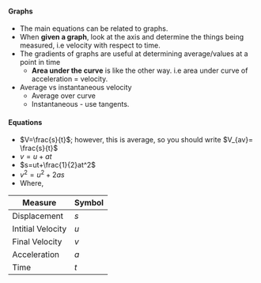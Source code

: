 #### Graphs
- The main equations can be related to graphs.
- When **given a graph**, look at the axis and determine the things being measured, i.e velocity with respect to time.
- The gradients of graphs are useful at determining average/values at a point in time
	- **Area under the curve** is like the other way. i.e area under curve of acceleration = velocity.
- Average vs instantaneous velocity
	- Average over curve
	- Instantaneous - use tangents.

#### Equations
- $V=\frac{s}{t}$; however, this is average, so you should write $V_{av}= \frac{s}{t}$
- $v=u+at$
- $s=ut+\frac{1}{2}at^2$
- $v^2=u^2+2as$
- Where,

| Measure           | Symbol |
| ----------------- | ------ |
| Displacement      | $s$    |
| Intitial Velocity | $u$    |
| Final Velocity    | $v$    |
| Acceleration      | $a$    |
| Time              | $t$       |

